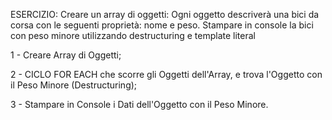 ESERCIZIO: 
Creare un array di oggetti:
Ogni oggetto descriverà una bici da corsa con le seguenti proprietà: nome e peso.
Stampare in console la bici con peso minore utilizzando destructuring e template literal

1 - Creare Array di Oggetti;

2 - CICLO FOR EACH che scorre gli Oggetti dell'Array, e trova l'Oggetto con il Peso Minore (Destructuring);

3 - Stampare in Console i Dati dell'Oggetto con il Peso Minore.